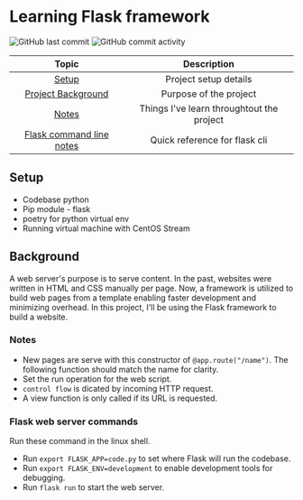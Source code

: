 # Learning Flask framework
![GitHub last commit](https://img.shields.io/github/last-commit/ahmad-buhari/flask-project)
![GitHub commit activity](https://img.shields.io/github/commit-activity/m/ahmad-buhari/flask-project) 



| Topic | Description |
| :---: | :---: |
| [Setup](https://github.com/ahmad-buhari/flask-project#setup) | Project setup details |
| [Project Background](https://github.com/ahmad-buhari/flask-project#background) | Purpose of the project |
| [Notes](https://github.com/ahmad-buhari/flask-project#notes) | Things I've learn throughtout the project |
| [Flask command line notes](https://github.com/ahmad-buhari/flask-project#flask-web-server-commands) |  Quick reference for flask cli |


## Setup
- Codebase python
- Pip module - flask
- poetry for python virtual env
- Running virtual machine with CentOS Stream


## Background
A web server's purpose is to serve content. In the past, websites were written in HTML and CSS manually per page. Now, a framework is utilized to build web pages from a template enabling faster development and minimizing overhead. In this project, I'll be using the Flask framework to build a website.

### Notes
- New pages are serve with this constructor of `@app.route("/name")`. The following function should match the name for clarity.
- Set the run operation for the web script.
- `control flow` is dicated by incoming HTTP request. 
- A view function is only called if its URL is requested.


### Flask web server commands
Run these command in the linux shell.
- Run `export FLASK_APP=code.py` to set where Flask will run the codebase.
- Run `export FLASK_ENV=development` to enable development tools for debugging. 
- Run `flask run` to start the web server.






